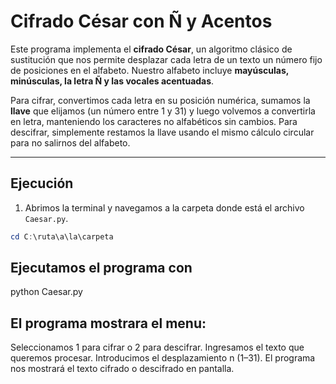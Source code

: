 # Cifrado César con Ñ y Acentos

Este programa implementa el **cifrado César**, un algoritmo clásico de sustitución que nos permite desplazar cada letra de un texto un número fijo de posiciones en el alfabeto. Nuestro alfabeto incluye **mayúsculas, minúsculas, la letra Ñ y las vocales acentuadas**.

Para cifrar, convertimos cada letra en su posición numérica, sumamos la **llave** que elijamos (un número entre 1 y 31) y luego volvemos a convertirla en letra, manteniendo los caracteres no alfabéticos sin cambios. Para descifrar, simplemente restamos la llave usando el mismo cálculo circular para no salirnos del alfabeto.

---

## Ejecución

1. Abrimos la terminal y navegamos a la carpeta donde está el archivo `Caesar.py`.

```powershell
cd C:\ruta\a\la\carpeta
```

## Ejecutamos el programa con

python Caesar.py

## El programa mostrara el menu:

Seleccionamos 1 para cifrar o 2 para descifrar.
Ingresamos el texto que queremos procesar.
Introducimos el desplazamiento n (1–31).
El programa nos mostrará el texto cifrado o descifrado en pantalla.


